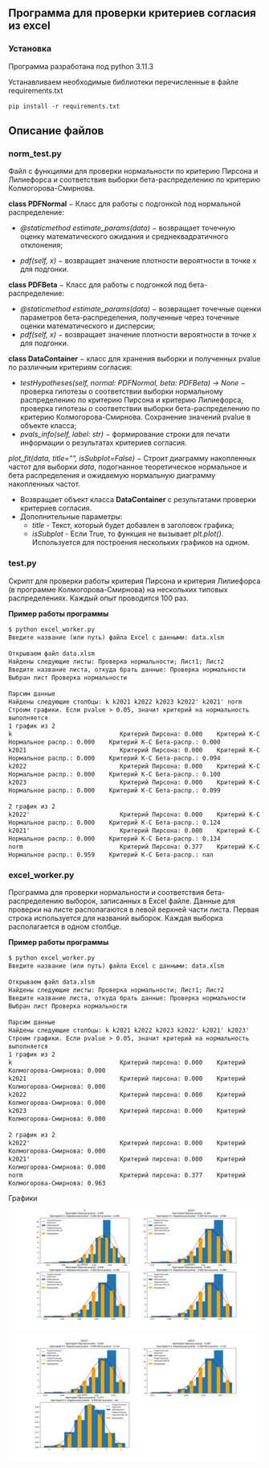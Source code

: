## Программа для проверки критериев согласия из excel

### Установка

Программа разработана под python 3.11.3

Устанавливаем необходимые библиотеки перечисленные в файле requirements.txt
```
pip install -r requirements.txt
```

## Описание файлов

### **norm_test.py**

Файл с функциями для проверки нормальности по критерию Пирсона и Лилиефорса и соответствия выборки бета-распределению по критерию Колмогорова-Смирнова.

**class PDFNormal** $-$ Класс для работы с подгонкой под нормальной распределение:
    
* *@staticmethod estimate_params(data)* $-$ возвращает точечную оценку математического ожидания и среднеквадратичного отклонения;

* *pdf(self, x)* $-$ возвращает значение плотности вероятности в точке x для подгонки.

**class PDFBeta** $-$ Класс для работы с подгонкой под бета-распределение:
* *@staticmethod estimate_params(data)* $-$ возвращает точечные оценки параметров бета-распределения, полученные через точечные оценки математического и дисперсии;
* *pdf(self, x)* $-$ возвращает значение плотности вероятности в точке x для подгонки.

**class DataContainer** $-$ класс для хранения выборки и полученных pvalue по различным критериям согласия:
* *testHypotheses(self, normal: PDFNormal, beta: PDFBeta) -> None* $-$ проверка гипотезы о соответствии выборки нормальному распределению по критерию Пирсона и критерию Лилиефорса, проверка гипотезы о соответствии выборки бета-распределению по критерию Колмогорова-Смирнова. Сохранение значений pvalue в объекте класса;
* *pvals_info(self, label: str)* $-$ формирование строки для печати информации о результатах критериев согласия.

*plot_fit(data, title="", isSubplot=False)* $-$ Строит диаграмму накопленных частот для выборки *data*, подогнанное теоретическое нормальное и бета распределения и ожидаемую нормальную диаграмму накопленных частот.
- Возвращает объект класса **DataContainer** с результатами проверки критериев согласия.
- Дополнительные параметры: 
    - *title* - Текст, который будет добавлен в заголовок графика;
    - *isSubplot* - Если True, то функция не вызывает *plt.plot()*. Используется для построения нескольких графиков на одном.

### **test.py**

Скрипт для проверки работы критерия Пирсона и критерия Лилиефорса (в программе Колмогорова-Смирнова) на нескольких типовых распределениях. Каждый опыт проводится 100 раз.

**Пример работы программы**

```
$ python excel_worker.py
Введите название (или путь) файла Excel с данными: data.xlsm

Открываем файл data.xlsm
Найдены следующие листы: Проверка нормальности; Лист1; Лист2
Введите название листа, откуда брать данные: Проверка нормальности
Выбран лист Проверка нормальности

Парсим данные
Найдены следующие столбцы: k k2021 k2022 k2023 k2022' k2021' norm
Строим графики. Если pvalue > 0.05, значит критерий на нормальность выполняется
1 график из 2
k                              Критерий Пирсона: 0.000    Критерий К-С Нормальное распр.: 0.000    Критерий К-С Бета-распр.: 0.000    
k2021                          Критерий Пирсона: 0.000    Критерий К-С Нормальное распр.: 0.000    Критерий К-С Бета-распр.: 0.094    
k2022                          Критерий Пирсона: 0.000    Критерий К-С Нормальное распр.: 0.000    Критерий К-С Бета-распр.: 0.100    
k2023                          Критерий Пирсона: 0.000    Критерий К-С Нормальное распр.: 0.000    Критерий К-С Бета-распр.: 0.099    

2 график из 2
k2022'                         Критерий Пирсона: 0.000    Критерий К-С Нормальное распр.: 0.000    Критерий К-С Бета-распр.: 0.124    
k2021'                         Критерий Пирсона: 0.000    Критерий К-С Нормальное распр.: 0.000    Критерий К-С Бета-распр.: 0.134    
norm                           Критерий Пирсона: 0.377    Критерий К-С Нормальное распр.: 0.959    Критерий К-С Бета-распр.: nan 
```

### **excel_worker.py**

Программа для проверки нормальности и соответствия бета-распределению выборок, записанных в Excel файле. Данные для проверки на листе располагаются в левой верхней части листа. Первая строка используется для названий выборок. Каждая выборка располагается в одном столбце.

**Пример работы программы**


```
$ python excel_worker.py
Введите название (или путь) файла Excel с данными: data.xlsm

Открываем файл data.xlsm
Найдены следующие листы: Проверка нормальности; Лист1; Лист2
Введите название листа, откуда брать данные: Проверка нормальности
Выбран лист Проверка нормальности

Парсим данные
Найдены следующие столбцы: k k2021 k2022 k2023 k2022' k2021' k2023'
Строим графики. Если pvalue > 0.05, значит критерий на нормальность выполняется
1 график из 2
k                              Критерий пирсона: 0.000    Критерий Колмогорова-Смирнова: 0.000   
k2021                          Критерий пирсона: 0.000    Критерий Колмогорова-Смирнова: 0.000   
k2022                          Критерий пирсона: 0.000    Критерий Колмогорова-Смирнова: 0.000   
k2023                          Критерий пирсона: 0.000    Критерий Колмогорова-Смирнова: 0.000   

2 график из 2
k2022'                         Критерий пирсона: 0.000    Критерий Колмогорова-Смирнова: 0.000   
k2021'                         Критерий пирсона: 0.000    Критерий Колмогорова-Смирнова: 0.000   
norm                           Критерий пирсона: 0.377    Критерий Колмогорова-Смирнова: 0.963  
```

Графики
![1 график из 2](Figure_1.png)
![2 график из 2](Figure_2.png)




